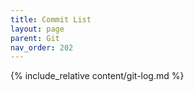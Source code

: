 ```yaml
---
title: Commit List
layout: page
parent: Git
nav_order: 202
---
```

{% include_relative content/git-log.md %}